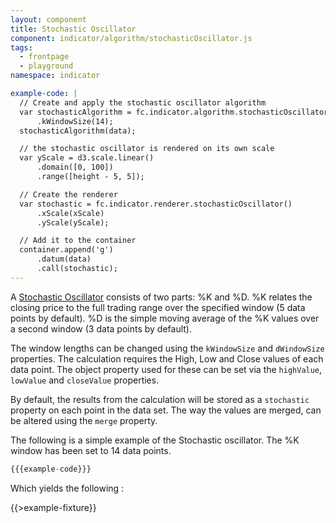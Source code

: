 ```yaml
---
layout: component
title: Stochastic Oscillator
component: indicator/algorithm/stochasticOscillator.js
tags:
  - frontpage
  - playground 
namespace: indicator

example-code: |
  // Create and apply the stochastic oscillator algorithm
  var stochasticAlgorithm = fc.indicator.algorithm.stochasticOscillator()
      .kWindowSize(14);
  stochasticAlgorithm(data);

  // the stochastic oscillator is rendered on its own scale
  var yScale = d3.scale.linear()
      .domain([0, 100])
      .range([height - 5, 5]);

  // Create the renderer
  var stochastic = fc.indicator.renderer.stochasticOscillator()
      .xScale(xScale)
      .yScale(yScale);

  // Add it to the container
  container.append('g')
      .datum(data)
      .call(stochastic);
---
```


A [Stochastic Oscillator](https://en.wikipedia.org/wiki/Stochastic_oscillator) consists of two parts: %K and %D. %K relates the closing price to the full trading range over the specified window (5 data points by default). %D is the simple moving average of the %K values over a second window (3 data points by default).

The window lengths can be changed using the `kWindowSize` and `dWindowSize` properties. The calculation requires the High, Low and Close values of each data point. The object property used for these can be set via the `highValue`, `lowValue` and `closeValue` properties.

By default, the results from the calculation will be stored as a `stochastic` property on each point in the data set. The way the values are merged, can be altered using the `merge` property.

The following is a simple example of the Stochastic oscillator. The %K window has been set to 14 data points.

```js
{{{example-code}}}
```

Which yields the following :

{{>example-fixture}}
